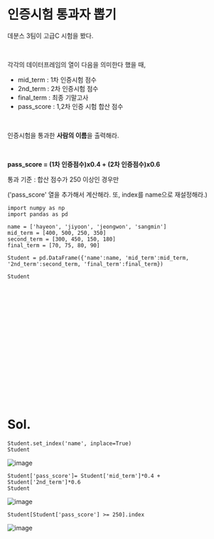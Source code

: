 # 인증시험 통과자 뽑기

데분스 3팀이 고급C 시험을 봤다.

<br/>

각각의 데이터프레임의 열이 다음을 의미한다 했을 때,
- mid_term : 1차 인증시험 점수
- 2nd_term : 2차 인증시험 점수
- final_term : 최종 기말고사
- pass_score : 1,2차 인증 시험 합산 점수

<br/>

인증시험을 통과한 **사람의 이름**을 출력해라.

<br/>

**pass_score = (1차 인증점수)x0.4 + (2차 인증점수)x0.6**

통과 기준 : 합산 점수가 250 이상인 경우만


('pass_score' 열을 추가해서 계산해라. 또, index를 name으로 재설정해라.)
```
import numpy as np
import pandas as pd

name = ['hayeon', 'jiyoon', 'jeongwon', 'sangmin']
mid_term = [400, 500, 250, 350]
second_term = [300, 450, 150, 180]
final_term = [70, 75, 80, 90]

Student = pd.DataFrame({'name':name, 'mid_term':mid_term, '2nd_term':second_term, 'final_term':final_term})

Student
```

<br/>
<br/>
<br/>
<br/>
<br/>
<br/>
<br/>
<br/>
<br/>
<br/>
<br/>
<br/>
<br/>
<br/>
<br/>

# Sol.
```
Student.set_index('name', inplace=True)
Student
```
![image](https://github.com/user-attachments/assets/e9768b8e-824e-4ae0-923d-f548d7e4b6da)

```
Student['pass_score']= Student['mid_term']*0.4 + Student['2nd_term']*0.6
Student
```
![image](https://github.com/user-attachments/assets/d54c4654-1191-428f-919a-26671427d7a0)

```
Student[Student['pass_score'] >= 250].index
```
![image](https://github.com/user-attachments/assets/52be80ae-4ae6-4ed0-a7be-43c4ecd995c9)

